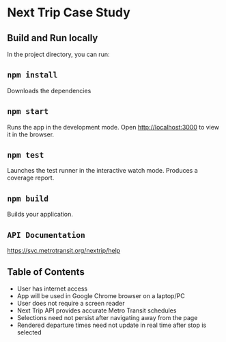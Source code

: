 # Next Trip Case Study

## Build and Run locally

In the project directory, you can run:

## `npm install`

Downloads the dependencies

## `npm start`

Runs the app in the development mode.
Open [http://localhost:3000](http://localhost:3000) to view it in the browser.

## `npm test`

Launches the test runner in the interactive watch mode.
Produces a coverage report. 

## `npm build`

Builds your application.

## `API Documentation`

https://svc.metrotransit.org/nextrip/help


## Table of Contents

- User has internet access
- App will be used in Google Chrome browser on a laptop/PC
- User does not require a screen reader
- Next Trip API provides accurate Metro Transit schedules
- Selections need not persist after navigating away from the page
- Rendered departure times need not update in real time after stop is selected

